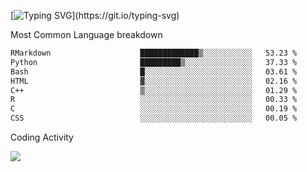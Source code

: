 [![Typing SVG](https://readme-typing-svg.demolab.com?font=Fira+Code&pause=1000&color=8873DE&width=435&lines=Hello+I'm+Ivy+Streeter!;I'm+interested+in+NGS+%26+genomics.+;Let's+connect!)](https://git.io/typing-svg)

Most Common Language breakdown
<!--START_SECTION:waka-->

```txt
RMarkdown                    █████████████▒░░░░░░░░░░░   53.23 %
Python                       █████████▒░░░░░░░░░░░░░░░   37.33 %
Bash                         █░░░░░░░░░░░░░░░░░░░░░░░░   03.61 %
HTML                         ▓░░░░░░░░░░░░░░░░░░░░░░░░   02.16 %
C++                          ▒░░░░░░░░░░░░░░░░░░░░░░░░   01.29 %
R                            ░░░░░░░░░░░░░░░░░░░░░░░░░   00.33 %
C                            ░░░░░░░░░░░░░░░░░░░░░░░░░   00.19 %
CSS                          ░░░░░░░░░░░░░░░░░░░░░░░░░   00.05 %
```

<!--END_SECTION:waka-->

Coding Activity

<a href="https://wakatime.com"><img src="https://wakatime.com/share/@9a4cf014-b079-4212-8684-4134c448a44a/94244a7a-7539-445b-b904-44f5db6b74c7.png" /></a>
